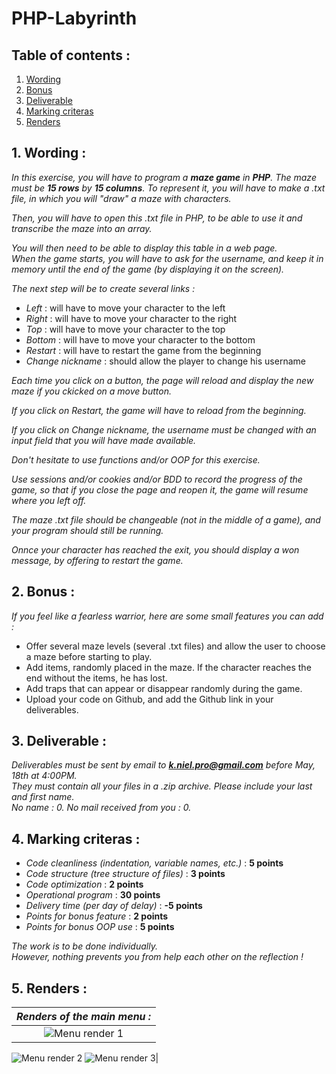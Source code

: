 # PHP-Labyrinth  
  
## Table of contents :  
  
1. [Wording](README.md#1-wording-)  
2. [Bonus](README.md#2-bonus-)  
3. [Deliverable](README.md#3-deliverable-)  
4. [Marking criteras](README.md#4-marking-criteras-)  
5. [Renders](README.md#5-renders-)  
  
  
## 1. Wording :  
  
*In this exercise, you will have to program a **maze game** in **PHP**. The maze must be **15 rows** by **15 columns**. To represent it, you will have to make a .txt file, in which you will "draw" a maze with characters.*  
  
*Then, you will have to open this .txt file in PHP, to be able to use it and transcribe the maze into an array.*  
  
*You will then need to be able to display this table in a web page.*  
*When the game starts, you will have to ask for the username, and keep it in memory until the end of the game (by displaying it on the screen).*  
  
*The next step will be to create several links :*  
* *Left* : will have to move your character to the left  
* *Right* : will have to move your character to the right  
* *Top* : will have to move your character to the top  
* *Bottom* : will have to move your character to the bottom  
* *Restart* : will have to restart the game from the beginning  
* *Change nickname* : should allow the player to change his username  
  
*Each time you click on a button, the page will reload and display the new maze if you ckicked on a move button.*  
  
*If you click on Restart, the game will have to reload from the beginning.*  
  
*If you click on Change nickname, the username must be changed with an input field that you will have made available.*  
  
*Don't hesitate to use functions and/or OOP for this exercise.*  
  
*Use sessions and/or cookies and/or BDD to record the progress of the game, so that if you close the page and reopen it, the game will resume where you left off.*  
  
*The maze .txt file should be changeable (not in the middle of a game), and your program should still be running.*  
  
*Onnce your character has reached the exit, you should display a won message, by offering to restart the game.*  
  
  
## 2. Bonus :  
  
*If you feel like a fearless warrior, here are some small features you can add :*  
* Offer several maze levels (several .txt files) and allow the user to choose a maze before starting to play.  
* Add items, randomly placed in the maze. If the character reaches the end without the items, he has lost.  
* Add traps that can appear or disappear randomly during the game.  
* Upload your code on Github, and add the Github link in your deliverables.  
  
  
## 3. Deliverable :  
  
*Deliverables must be sent by email to **k.niel.pro@gmail.com** before May, 18th at 4:00PM.*  
*They must contain all your files in a .zip archive. Please include your last and first name.*  
*No name : 0. No mail received from you : 0.*  
  
  
## 4. Marking criteras :  
  
* *Code cleanliness (indentation, variable names, etc.)* : **5 points**  
* *Code structure (tree structure of files)* : **3 points**  
* *Code optimization* : **2 points**  
* *Operational program* : **30 points**  
* *Delivery time (per day of delay)* : **-5 points**  
* *Points for bonus feature* : **2 points**  
* *Points for bonus OOP use* : **5 points**  
  
*The work is to be done individually.*  
*However, nothing prevents you from help each other on the reflection !*  
  
  
## 5. Renders :  
  
| _Renders of the main menu :_ |
|:----------------------------:|
|![Menu render 1](https://github.com/ThomasSEGALEN/PHP-Labyrinth/blob/main/img/MenuRender1.PNG)
![Menu render 2](https://github.com/ThomasSEGALEN/PHP-Labyrinth/blob/main/img/MenuRender2.PNG)
![Menu render 3](https://github.com/ThomasSEGALEN/PHP-Labyrinth/blob/main/img/MenuRender2.PNG)|
